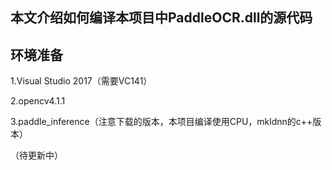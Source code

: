 ## 本文介绍如何编译本项目中PaddleOCR.dll的源代码

## 环境准备
1.Visual Studio 2017（需要VC141）

2.opencv4.1.1   

3.paddle_inference（注意下载的版本，本项目编译使用CPU，mkldnn的c++版本）


（待更新中）
